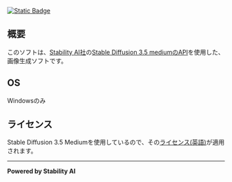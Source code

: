 [![Static Badge](https://img.shields.io/badge/%E3%83%80%E3%82%A6%E3%83%B3%E3%83%AD%E3%83%BC%E3%83%89-green)](https://github.com/AIITScience/Stable-Diffusion-Easier-Japanese/releases/download/v1/Stable-Diffusion-easierSetup.exe)
## 概要
このソフトは、[Stability AI社](https://stability.ai/)の[Stable Diffusion 3.5 mediumのAPI](https://huggingface.co/spaces/stabilityai/stable-diffusion-3.5-medium)を使用した、画像生成ソフトです。
## OS
Windowsのみ
## ライセンス
Stable Diffusion 3.5 Mediumを使用しているので、その[ライセンス(英語)](https://github.com/AIITScience/Stable-Diffusion-Easier/blob/main/LICENSE.md)が適用されます。

---
**Powered by Stability AI**
